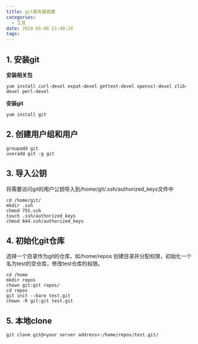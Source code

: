 ```yaml
---
title: git服务器搭建
categories:
  - 工具
date: 2024-05-06 21:40:24
tags:
---
```


## 1. 安装git
**安装相关包**
```
yum install curl-devel expat-devel gettext-devel openssl-devel zlib-devel perl-devel
```
**安装git**
```
yum install git
```

## 2. 创建用户组和用户
```
groupadd git
useradd git -g git
```

## 3. 导入公钥
将需要访问git的用户公钥导入到/home/git/.ssh/authorized_keys文件中
```
cd /home/git/
mkdir .ssh
chmod 755.ssh
touch .ssh/authorized_keys
chmod 644.ssh/authorized_keys
```

## 4. 初始化git仓库
选择一个目录作为git的仓库，如/home/repos 创建目录并分配权限，初始化一个名为test的空仓库，修改test仓库的权限。
```
cd /home
mkdir repos
chown git:git repos/
cd repos
git init --bare test.git
chown -R git:git test.git
```

## 5. 本地clone
```
git clone git@<your server address>:/home/repos/test.git/
```